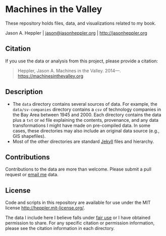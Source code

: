# Machines in the Valley

These repository holds files, data, and visualizations related to my 
book. 

Jason A. Heppler | <jason@jasonheppler.org> | http://jasonheppler.org

## Citation

If you use the data or analysis from this project, please provide a 
citation:

> Heppler, Jason A. Machines in the Valley. 2014&#8212;. 
> <https://machinesinthevalley.org>

## Description

-   The `data` directory contains several sources of data. For example, 
    the `data/sv-companies` directory contains a `csv` of technology 
    companies in the Bay Area between 1945 and 2000. Each directory 
    contains the data plus a `txt` or `md` file explaining the contents, 
    provenance, and any data transformations I might have made on 
    pre-compiled data. In some cases, these directories may also 
    include an original data source (e.g., GIS shapefiles).
-   Most of the other directories are standard [Jekyll][] files and 
    hierarchy.

## Contributions

Contributions to the data are more than welcome. Please submit a pull 
request or [email me][] data.

## License

Code and scripts in this repository are available for use under the MIT
license <http://heppler.mit-license.org/>. 

The data I include here I believe falls under [fair use][] or I have 
obtained permission to share. For any specific citation or permission 
information, please see the citation information in each directory.

  [Jekyll]: http://jekyllrb.com/
  [email me]: mailto:jason@jasonheppler.org
  [fair use]: http://www.copyright.gov/fls/fl102.html
